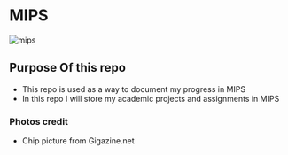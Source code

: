 # MIPS
![mips](https://user-images.githubusercontent.com/94642650/216453980-965be6ae-474b-41b8-9fa4-fc380238f24a.jpg)

## Purpose Of this repo
* This repo is used as a way to document my progress in MIPS 
* In this repo I will store my academic projects and assignments in MIPS









### Photos credit
* Chip picture from Gigazine.net
